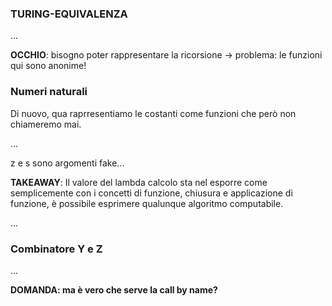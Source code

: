 ### TURING-EQUIVALENZA
...

**OCCHIO**: bisogno poter rappresentare la ricorsione -> problema: le funzioni qui sono anonime!

### Numeri naturali
Di nuovo, qua raprresentiamo le costanti come funzioni che però non chiameremo mai.

...

z e s sono argomenti fake...

**TAKEAWAY**: Il valore del lambda calcolo sta nel esporre come semplicemente con i concetti di funzione, chiusura e applicazione di funzione, è possibile esprimere qualunque algoritmo computabile.

...

### Combinatore Y e Z

...

**DOMANDA: ma è vero che serve la call by name?**
